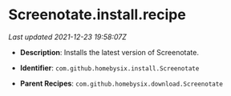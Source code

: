 # Screenotate.install.recipe

_Last updated 2021-12-23 19:58:07Z_

- **Description**: Installs the latest version of Screenotate.

- **Identifier**: `com.github.homebysix.install.Screenotate`

- **Parent Recipes**: `com.github.homebysix.download.Screenotate`